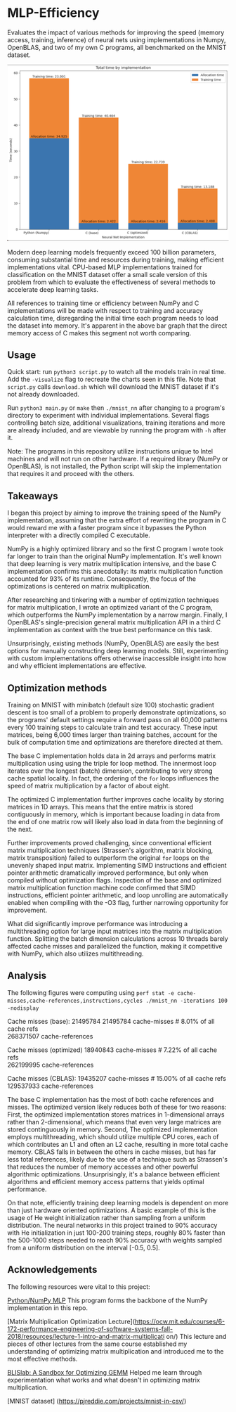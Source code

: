 # MLP-Efficiency
Evaluates the impact of various methods for improving the speed (memory access, training, inference) of neural nets using implementations in Numpy, OpenBLAS, and two of 
my own C programs, all benchmarked on the MNIST dataset. 

![train_time.png](assets/total_vm.png)

Modern deep learning models frequently exceed 100 billion parameters, consuming substantial time and resources during training, making efficient implementations vital.
CPU-based MLP implementations trained for classification on the MNIST dataset offer a small scale version of this problem from which to evaluate the effectiveness of 
several methods to accelerate deep learning tasks. 

All references to training time or efficiency between NumPy and C implementations will be made with respect to training and accuracy calculation time, disregarding 
the initial time each program needs to load the dataset into memory. It's apparent in the above bar graph that the direct memory access of C makes this segment not worth 
comparing.

## Usage

Quick start: run `python3 script.py` to watch all the models train in real time. Add the `-visualize` flag to recreate the charts seen in this file. Note that `script.py` calls
`download.sh` which will download the MNIST dataset if it's not already downloaded.

Run `python3 main.py` or `make` then `./mnist_nn` after changing to a program's directory to experiment with individual implementations.
Several flags controlling batch size, additional visualizations, training iterations and more are already included, and are viewable by running the program with `-h` after it.

Note: The programs in this repository utilize instructions unique to Intel machines and will not run on other hardware. If a required library (NumPy or OpenBLAS), is not 
installed, the Python script will skip the implementation that requires it and proceed with the others.

## Takeaways

I began this project by aiming to improve the training speed of the NumPy implementation, assuming that the extra effort of rewriting the program in C would reward me with a 
faster program since it bypasses the Python interpreter with a directly compiled C executable. 

NumPy is a highly optimized library and so the first C program I wrote took far longer to train than the original NumPy implementation. 
It's well known that deep learning is very matrix multiplication intensive, and the base C implementation confirms this anecdotally: its matrix multiplication
function accounted for 93% of its runtime. Consequently, the focus of the optimizations is centered on matrix multiplication.

After researching and tinkering with a number of optimization techniques for matrix multiplication, I wrote an optimized variant of the C program, which outperforms the 
NumPy implementation by a narrow margin.
Finally, I OpenBLAS's single-precision general matrix multiplication API in a third C implementation as context with the true best performance on this task.

Unsurprisingly, existing methods (NumPy, OpenBLAS) are easily the best options for manually constructing deep learning models. Still, experimenting with custom 
implementations offers otherwise inaccessible insight into how and why efficient implementations are effective.  

## Optimization methods

Training on MNIST with minibatch (default size 100) stochastic gradient descent is too small of a problem to properly demonstrate optimizations, so
the programs' default settings require a forward pass on all 60,000 patterns every 100 training steps to calculate train and test accuracy. These input matrices, being 6,000 
times larger than training batches, account for the bulk of computation time and optimizations are therefore directed at them.

The base C implementation holds data in 2d arrays and performs matrix multiplication using using the triple for loop method. The innermost loop iterates over the longest
(batch) dimension, contributing to very strong cache spatial locality. In fact, the ordering of the `for` loops influences the speed of matrix multiplication by a factor of 
about eight.

The optimized C implementation further improves cache locality by storing matrices in 1D arrays.
This means that the entire matrix is stored contiguously in memory, which is important because loading in data from the end of one matrix row will likely also load in data 
from the beginning of the next.

Further improvements proved challenging, since conventional efficient matrix multiplication techniques (Strassen's algorithm, matrix blocking, matrix transposition) failed to outperform the original `for` loops on the unevenly shaped input matrix. Implementing SIMD instructions and efficient pointer arithmetic dramatically improved performance, but only when compiled without optimization flags. Inspection of the base and optimized matrix multiplication function machine code confirmed that SIMD instructions, efficient pointer arithmetic, 
and loop unrolling are automatically enabled when compiling with the -O3 flag, further narrowing opportunity for improvement.

What did significantly improve performance was introducing a multithreading option for large input matrices into the matrix multiplication function. Splitting the batch 
dimension calculations across 10 threads barely affected cache misses and parallelized the function, making it competitive with NumPy, which also utilizes multithreading.

## Analysis

The following figures were computing using `perf stat -e cache-misses,cache-references,instructions,cycles ./mnist_nn -iterations 100 -nodisplay`

Cache misses (base): 21495784
21495784      cache-misses                     #    8.01% of all cache refs         
268371507      cache-references                                                      

Cache misses (optimized)
18940843      cache-misses                     #    7.22% of all cache refs         
262199995      cache-references                                             

Cache misses (CBLAS):
19435207      cache-misses                     #   15.00% of all cache refs         
129537933      cache-references                   

The base C implementation has the most of both cache references and misses. The optimized version likely reduces both of these for two reasons: First, the optimized implementation
stores matrices in 1-dimensional arrays rather than 2-dimensional, which means that even very large matrices are stored continguously in memory. Second, The optimized implementation
employs multithreading, which should utilize multiple CPU cores, each of which contributes an L1 and often an L2 cache, resulting in more total cache memory. 
CBLAS falls in between the others in cache misses, but has far less total references, likely due to the use of a technique such as Strassen's that reduces the number of 
memory accesses and other powerful algorithmic optimizations. Unsurprisingly, it's a balance between efficient algorithms and efficient memory access patterns that yields optimal
performance.

On that note, efficiently training deep learning models is dependent on more than just hardware oriented optimizations. 
A basic example of this is the usage of He weight
initialization rather than sampling from a uniform distribution. The neural networks in this project trained to 90% accuracy with He initialization in just 100-200 
training steps, roughly 80% faster than the 500-1000 steps needed to reach 90% accuracy with weights sampled from a uniform distribution on the interval [-0.5, 0.5].

## Acknowledgements

The following resources were vital to this project:

[Python/NumPy MLP](https://www.kaggle.com/code/wwsalmon/simple-mnist-nn-from-scratch-numpy-no-tf-keras) This program forms the backbone of the NumPy implementation in this repo.

[Matrix Multiplication Optimization Lecture](https://ocw.mit.edu/courses/6-172-performance-engineering-of-software-systems-fall-2018/resources/lecture-1-intro-and-matrix-multiplicati
on/) This lecture and pieces of other lectures from the same course established my understanding of optimizing matrix multiplication and introduced me to the most effective methods.

[BLISlab: A Sandbox for Optimizing GEMM](https://github.com/flame/blislab) Helped me learn through experimentation what works and what doesn't in optimizing matrix multiplication.

[MNIST dataset] (https://pjreddie.com/projects/mnist-in-csv/)

